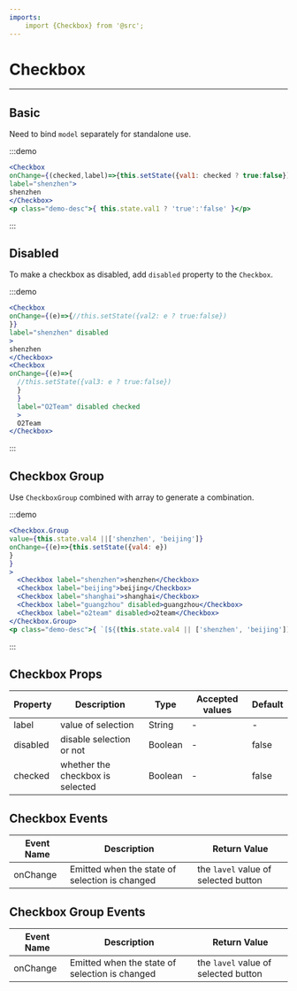 ```yaml
---
imports:
    import {Checkbox} from '@src';
---
```

# Checkbox

----

## Basic

Need to bind `model` separately for standalone use.

:::demo
```jsx
<Checkbox 
onChange={(checked,label)=>{this.setState({val1: checked ? true:false})}} checked={this.state.val1}
label="shenzhen">
shenzhen
</Checkbox>
<p class="demo-desc">{ this.state.val1 ? 'true':'false' }</p>
```
:::

## Disabled

To make a checkbox as disabled, add `disabled` property to the `Checkbox`.

:::demo
```jsx
<Checkbox 
onChange={(e)=>{//this.setState({val2: e ? true:false})
}}
label="shenzhen" disabled
>
shenzhen
</Checkbox>
<Checkbox 
onChange={(e)=>{
  //this.setState({val3: e ? true:false})
  }
  }
  label="O2Team" disabled checked
  >
  O2Team
</Checkbox>
```
:::

## Checkbox Group

Use `CheckboxGroup` combined with array to generate a combination.

:::demo
```jsx
<Checkbox.Group
value={this.state.val4 ||['shenzhen', 'beijing']}
onChange={(e)=>{this.setState({val4: e})
}
}
>
  <Checkbox label="shenzhen">shenzhen</Checkbox>
  <Checkbox label="beijing">beijing</Checkbox>
  <Checkbox label="shanghai">shanghai</Checkbox>
  <Checkbox label="guangzhou" disabled>guangzhou</Checkbox>
  <Checkbox label="o2team" disabled>o2team</Checkbox>
</Checkbox.Group>
<p class="demo-desc">{ `[${(this.state.val4 || ['shenzhen', 'beijing']).join(',')}]` }</p>
```
:::

## Checkbox Props

| Property      | Description          | Type      | Accepted values                           | Default  |
|---------- |-------------- |---------- |--------------------------------  |-------- |
| label | value of selection | String | - | - |
| disabled | disable selection or not | Boolean | - | false |
| checked | whether the checkbox is selected | Boolean | - | false |

## Checkbox Events

| Event Name      | Description          | Return Value  |
|---------- |-------------- |---------- |
| onChange | Emitted when the state of selection is changed | the `lavel` value of selected button |

## Checkbox Group Events

| Event Name      | Description          | Return Value  |
|---------- |-------------- |---------- |
| onChange | Emitted when the state of selection is changed | the `lavel` value of selected button |

